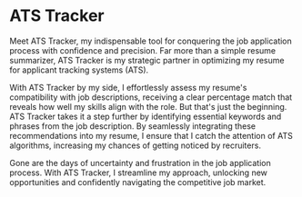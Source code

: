 
# ATS Tracker

Meet ATS Tracker, my indispensable tool for conquering the job application process with confidence and precision. Far more than a simple resume summarizer, ATS Tracker is my strategic partner in optimizing my resume for applicant tracking systems (ATS).

With ATS Tracker by my side, I effortlessly assess my resume's compatibility with job descriptions, receiving a clear percentage match that reveals how well my skills align with the role. But that's just the beginning. ATS Tracker takes it a step further by identifying essential keywords and phrases from the job description. By seamlessly integrating these recommendations into my resume, I ensure that I catch the attention of ATS algorithms, increasing my chances of getting noticed by recruiters.

Gone are the days of uncertainty and frustration in the job application process. With ATS Tracker, I streamline my approach, unlocking new opportunities and confidently navigating the competitive job market.
